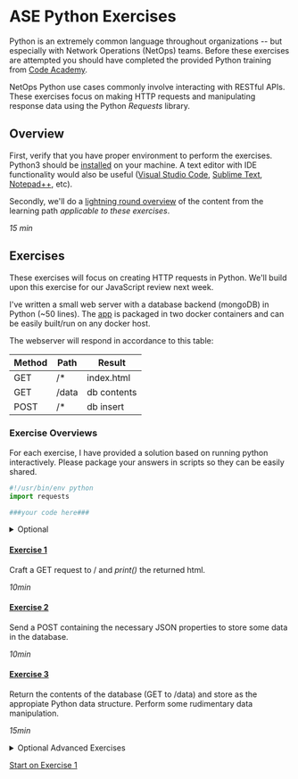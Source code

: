 
# ASE Python Exercises

Python is an extremely common language throughout organizations -- but especially with Network Operations (NetOps) teams. Before these exercises are attempted you should have completed the provided Python training from [Code Academy](https://www.codecademy.com/learn/learn-python-3). 

NetOps Python use cases commonly involve interacting with RESTful APIs. These exercises focus on making HTTP requests and manipulating response data using the Python _Requests_ library. 

## Overview

First, verify that you have proper environment to perform the exercises. Python3 should be [installed](./pyEnvSetup.md) on your machine. A text editor with IDE functionality would also be useful ([Visual Studio Code](https://code.visualstudio.com/), [Sublime Text](https://www.sublimetext.com/), [Notepad++](https://notepad-plus-plus.org/), etc).

Secondly, we'll do a [lightning round overview](./pyOverview.md) of the content from the learning path _applicable to these exercises_.

_15 min_

## Exercises

These exercises will focus on creating HTTP requests in Python. We'll build upon this exercise for our JavaScript review next week.

I've written a small web server with a database backend (mongoDB) in Python (~50 lines). The [app](./WebServer/app.py) is packaged in two docker containers and can be easily built/run on any docker host. 

The webserver will respond in accordance to this table:

| Method | Path  | Result      |
|--------|-------|-------------|
| GET    | /*    | index.html  |
| GET    | /data | db contents |
| POST   | /*    | db insert   |

### Exercise Overviews

For each exercise, I have provided a solution based on running python interactively. Please package your answers in scripts so they can be easily shared.
```python
#!/usr/bin/env python
import requests

###your code here###
```

<details><summary>Optional</summary>
<p>

If you are comfortable with git, clone the repo, create a branch, and collect your answers in directory under the [answers](./answers) directory of the repository. Initiate a [pull request](https://help.github.com/articles/about-pull-requests/) when you're done.
      
</p>
</details>

#### [Exercise 1](./pyExercise1.md)

Craft a GET request to / and *print()* the returned html.

_10min_

#### [Exercise 2](./pyExercise2.md)

Send a POST containing the necessary JSON properties to store some data in the database.

_10min_

#### [Exercise 3](./pyExercise3.md)

Return the contents of the database (GET to /data) and store as the appropiate Python data structure. Perform some rudimentary data manipulation.

_15min_

<details><summary>Optional Advanced Exercises</summary>
<p>

Update the WebServer, [app.py](./WebServer/app.py) to be a little more useful. Here are some ideas:

Display a proper error page when recieving requests for paths that don't exist.
```bash
$ curl http://example.app/foo
HTTP/1.0 404 NOT FOUND
```
Implement a URI routing scheme that displays individual database entries based on path.
```bash
$ curl http://example.app/kevin
{'name': 'kevin', 'message': 'calmer than you are'}
HTTP/1.0 200 OK
```
Implement the DELETE http method to remove an individual record.
```bash
$ curl -X DELETE http://example.app/kevin
{'response': 'db entry "kevin" deleted'}
HTTP/1.0 200 OK
```
Or any other modification you'd like. 
      
</p>
</details>


[Start on Exercise 1](./pyExercise1.md)


